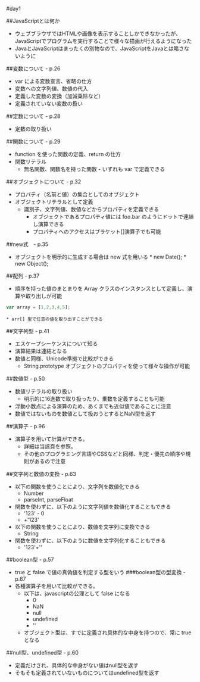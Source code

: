 #day1

##JavaScriptとは何か
* ウェブブラウザではHTMLや画像を表示することしかできなかったが、JavaScriptでプログラムを実行することで様々な描画が行えるようになった
* JavaとJavaScriptはまったくの別物なので、JavaScriptをJavaとは略さないように

##変数について - p.26
* var による変数宣言、省略の仕方
* 変数への文字列値、数値の代入
* 定義した変数の変換（加減乗除など）
* 定義されていない変数の扱い

##定数について - p.28
* 定数の取り扱い

##関数について - p.29
* function を使った関数の定義、return の仕方
* 関数リテラル
    * 無名関数、関数名を持った関数 - いずれも var で定義できる

##オブジェクトについて - p.32
* プロパティ（名前と値）の集合としてのオブジェクト
* オブジェクトリテラルとして定義
    * 識別子、文字列値、数値などからプロパティを定義できる
        * オブジェクトであるプロパティ値には foo.bar のようにドットで連結し演算できる
        * プロパティへのアクセスはブラケット[]演算子でも可能

##new式　- p.35
* オブジェクトを明示的に生成する場合は new 式を用いる
        * new Date();
        * new Object();

##配列 - p.37
* 順序を持った値のまとまりを Array クラスのインスタンスとして定義し、演算や取り出しが可能
``` javascript
var array = [1,2,3,4,5];
```
    * arr[] 型で任意の値を取り出すことができる

##文字列型 - p.41
* エスケープシーケンスについて知る
* 演算結果は連結となる
* 数値と同様、Unicode準拠で比較ができる
    * String.prototype オブジェクトのプロパティを使って様々な操作が可能

##数値型 - p.50
* 数値リテラルの取り扱い
    * 明示的に16進数で取り扱ったり、乗数を定義することも可能
* 浮動小数点による演算のため、あくまでも近似値であることに注意
* 数値ではないものを数値として扱おうとするとNaN型を返す

##演算子 - p.96
* 演算子を用いて計算ができる。
    * 詳細は当該頁を参照。
    * その他のプログラミング言語やCSSなどと同様、判定・優先の順序や規則があるので注意

##文字列と数値の変換 - p.63
* 以下の関数を使うことにより、文字列を数値化できる
    * Number
    * parseInt, parseFloat
* 関数を使わずに、以下のように文字列値を数値化することもできる
    * '123' - 0
    * +'123'
* 以下の関数を使うことにより、数値を文字列に変換できる
    * String
* 関数を使わずに、以下のように数値を文字列化することもできる
    * '123'+''

##boolean型 - p.57
* true と false で値の真偽値を判定する型をいう
###boolean型の型変換 - p.67
* 各種演算子を用いて比較ができる。
    * 以下は、javascriptの公理として false になる
        * 0
        * NaN
        * null
        * undefined
        * ''
    * オブジェクト型は、すでに定義され具体的な中身を持つので、常に true となる

##null型、undefined型 - p.60
* 定義だけされ、具体的な中身がない値はnull型を返す
* そもそも定義されていないものについてはundefined型を返す
